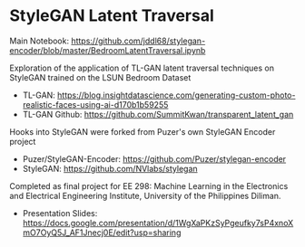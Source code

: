 # StyleGAN Latent Traversal 

Main Notebook: https://github.com/jddl68/stylegan-encoder/blob/master/BedroomLatentTraversal.ipynb

Exploration of the application of TL-GAN latent traversal techniques on StyleGAN trained on the LSUN Bedroom Dataset
* TL-GAN: https://blog.insightdatascience.com/generating-custom-photo-realistic-faces-using-ai-d170b1b59255
* TL-GAN Github: https://github.com/SummitKwan/transparent_latent_gan

Hooks into StyleGAN were forked from Puzer's own StyleGAN Encoder project
* Puzer/StyleGAN-Encoder: https://github.com/Puzer/stylegan-encoder
* StyleGAN: https://github.com/NVlabs/stylegan

Completed as final project for EE 298: Machine Learning in the Electronics and Electrical Engineering Institute, University of the Philippines Diliman.
* Presentation Slides: https://docs.google.com/presentation/d/1WgXaPKzSyPgeufky7sP4xnoXmO7OyQ5J_AF1Jnecj0E/edit?usp=sharing